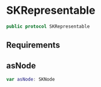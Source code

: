 # SKRepresentable

``` swift
public protocol SKRepresentable
```

## Requirements

## asNode

``` swift
var asNode:​ SKNode
```
